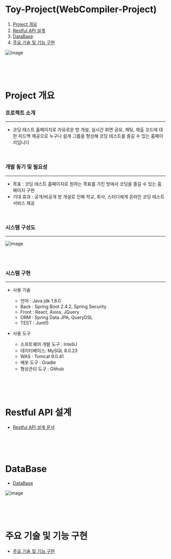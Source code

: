 

# Toy-Project(WebCompiler-Project)

[projectInfo_link]: readMe/ProjectInfo.md
[db_link]: readMe/DataBase.md
[api_link]: readMe/RestApi.md


1. [Project 개요](#Project-개요) <br/>
2. [Restful API 설계](#Restful-API-설계)  <br/>
3. [DataBase](#DataBase) <br/> 
4. [주요 기술 및 기능 구현](#주요-기술-및-기능-구현) <br/>




![image](https://user-images.githubusercontent.com/61372486/123511707-e68b8b80-d6bd-11eb-8a3c-c74ef941867d.png)



<br/><br/><br/>

# Project 개요


### 프로젝트 소개

---
 - 코딩 테스트 홈페이지로 자유로운 방 개설, 실시간 화면 공유, 채팅, 제출 코드에 대한 피드백 제공으로 누구나 쉽게 그룹을 형성해 코딩 테스트를 즐길 수 있는 홈페이지입니다    
 
 
 <br/>

### 개발 동기 및 필요성

---
 - 목표 : 코딩 테스트 홈페이지로 원하는 목표를 가진 방에서 코딩을 즐길 수 있는 홈페이지 구현 
 - 기대 효과 : 공개/비공개 방 개설로 인해 학교, 회사, 스터디에게 온라인 코딩 테스트 서비스 제공

 <br/>

### 시스템 구성도

---

![image](https://user-images.githubusercontent.com/61372486/120635879-ea096980-c4a7-11eb-91a3-3e6cd0c9746e.png)
 
 <br/><br/>
 
### 시스템 구현

---
- 사용 기술
  - 언어 :  Java jdk 1.8.0
  - Back : Spring Boot 2.4.2, Spring Security
  - Front : React, Axios, JQuery 
  - ORM : Spring Data JPA, QueryDSL
  - TEST : Junit5
  
- 사용 도구
   - 소프트웨어 개발 도구 : IntelliJ
   - 데이터베이스: MySQL 8.0.23
   - WAS : Tomcat 9.0.41
   - 배포 도구 : Gradle
   - 형상관리 도구 : Github



<br/><br/><br/>



# Restful API 설계

- [Restful API 설계 문서][api_link]



<br/><br/><br/>


# DataBase

-  [DataBase][db_link] 

![image](https://user-images.githubusercontent.com/61372486/120640893-f85a8400-c4ad-11eb-8d95-85bdd55c54c6.png)

<br/><br/><br/>

# 주요 기술 및 기능 구현

-  [주요 기술 및 기능 구현][projectInfo_link] 

 


